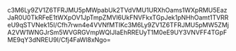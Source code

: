 c3M6Ly9ZV1Z6TFRJMU5pMWpabUk2TVdVMU1URXhOams1WXpRMU5EazJaR0U0TkRFeE1tWXpOV1JpTmpZMVl6UkFNVFkxTGpJek1pNHhOamt1TVRReU9qSTVNek15I/Cfh7rwn4e4VVNfMTIKc3M6Ly9ZV1Z6TFRJMU5pMW5ZMjA2VW1WNGJrSm5WVGRGVmpWQlJIaEhRREUyT1M0eE9UY3VNVFF4TGpFME9qY3dNREU9I/Cfj4FaWl8xNgo=